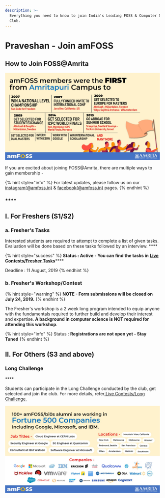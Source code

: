 ```yaml
---
description: >-
  Everything you need to know to join India's Leading FOSS & Computer Science
  Club.
---
```


# Praveshan - Join amFOSS

## How to Join FOSS@Amrita

![](.gitbook/assets/image.png)

If you are excited about joining FOSS@Amrita, there are multiple ways to gain membership - 

{% hint style="info" %}
For latest updates, please follow us on our [instagram\(@amfoss.in\)](https://instagram.com/amfoss.in) & [facebook\(@amfoss.in\)](https://facebook.com/amfoss.in) pages.
{% endhint %}

### \*\*\*\*

## **I. For Freshers \(S1/S2\)** 

###     **a.  Fresher's Tasks** 

Interested students are required to attempt to complete a list of given tasks. Evaluation will be done based on these tasks followed by an interview. ****

{% hint style="success" %}
**Status : Active - You can find the tasks in** [**Live Contests/Fresher Tasks**](https://join.amfoss.in/live-contests/fresher-tasks)\*\*\*\*

Deadline : 11 August, 2019
{% endhint %}

### **b.  Fresher's Workshop/Contest**

{% hint style="warning" %}
**NOTE -  Form submissions will be closed on July 24, 2019.**
{% endhint %}

The Fresher's workshop is a 2 week long program intended to equip anyone with the fundamentals required to further build and develop their interest and expertise. **A background in computer science is NOT required for attending this workshop**. 

{% hint style="info" %}
Status : **Registrations are not open yet - Stay Tuned** 
{% endhint %}

## II. For Others \(S3 and above\) 

###      Long Challenge

\*\*\*\*

Students can participate in the Long Challenge conducted by the club, get selected and join the club. For more details, refer[ Live Contests/Long Challenge.](https://join.amfoss.in/live-contests/freshers-workshop-2019)





![](.gitbook/assets/image%20%284%29.png)

